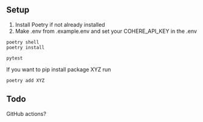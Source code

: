 


## Setup 
1. Install Poetry if not already installed
2. Make .env from .example.env and set your COHERE_API_KEY in the .env

```
poetry shell
poetry install

pytest 
```

If you want to pip install package XYZ run 
```
poetry add XYZ
```

## Todo
GitHub actions?

